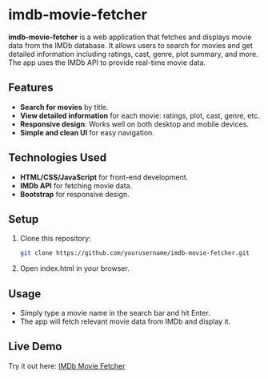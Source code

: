 # imdb-movie-fetcher

**imdb-movie-fetcher** is a web application that fetches and displays movie data from the IMDb database. It allows users to search for movies and get detailed information including ratings, cast, genre, plot summary, and more. The app uses the IMDb API to provide real-time movie data.

## Features

- **Search for movies** by title.
- **View detailed information** for each movie: ratings, plot, cast, genre, etc.
- **Responsive design**: Works well on both desktop and mobile devices.
- **Simple and clean UI** for easy navigation.

## Technologies Used

- **HTML/CSS/JavaScript** for front-end development.
- **IMDb API** for fetching movie data.
- **Bootstrap** for responsive design.

## Setup

1. Clone this repository:
   ```bash
   git clone https://github.com/yourusername/imdb-movie-fetcher.git
2. Open index.html in your browser.

## Usage
- Simply type a movie name in the search bar and hit Enter.
- The app will fetch relevant movie data from IMDb and display it.

## Live Demo
Try it out here: [IMDb Movie Fetcher](https://imdb-movie-fetcher.vercel.app)